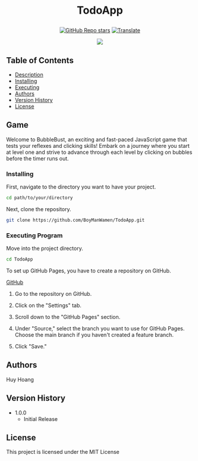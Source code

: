 <h1 align="center"> 
   <p>TodoApp</p>
</h1>

<div align="center">

<a href="https://github.com/BoyManWamen/TodoApp/stargazers">![GitHub Repo stars](https://img.shields.io/github/stars/BoyManWamen/TodoApp?style=social)</a>
<a href="https://github-com.translate.goog/BoyManWamen/TodoApp/blob/main/README.md?_x_tr_sl=auto&_x_tr_tl=en&_x_tr_hl=en&_x_tr_pto=wapp">![Translate](https://img.shields.io/badge/Translate-blue)</a>
</div>

<div align="center">
<img src="https://cdn-icons-png.flaticon.com/512/5289/5289675.png"/>
</div>

## Table of Contents

* [Description](#game)
* [Installing](#installing)
* [Executing](#executing-program)
* [Authors](#authors)
* [Version History](#version-history)
* [License](#license)

## Game

Welcome to BubbleBust, an exciting and fast-paced JavaScript game that tests your reflexes and clicking skills! Embark on a journey where you start at level one and strive to advance through each level by clicking on bubbles before the timer runs out.

### Installing

First, navigate to the directory you want to have your project.
```sh
cd path/to/your/directory
```

Next, clone the repository.
```sh
git clone https://github.com/BoyManWamen/TodoApp.git
```

### Executing Program

Move into the project directory.
```sh
cd TodoApp
```

To set up GitHub Pages, you have to create a repository on GitHub.

[GitHub](https://docs.github.com/pages)

1. Go to the repository on GitHub.

2. Click on the "Settings" tab.

3. Scroll down to the "GitHub Pages" section.

4. Under "Source," select the branch you want to use for GitHub Pages. Choose the main branch if you haven't created a feature branch.

5. Click "Save."

## Authors

Huy Hoang

## Version History

* 1.0.0
    * Initial Release

## License

This project is licensed under the MIT License

